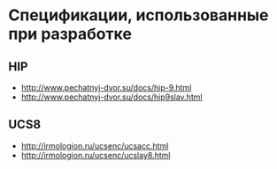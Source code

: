 # Спецификации, использованные при разработке #

## HIP ##
  * http://www.pechatnyj-dvor.su/docs/hip-9.html
  * http://www.pechatnyj-dvor.su/docs/hip9slav.html

## UCS8 ##
  * http://irmologion.ru/ucsenc/ucsacc.html
  * http://irmologion.ru/ucsenc/ucslay8.html